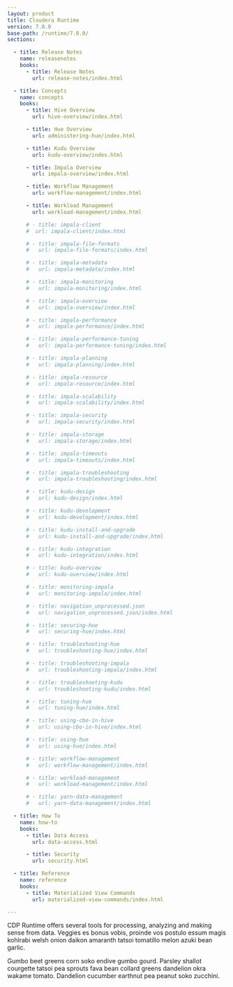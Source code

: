 ```yaml
---
layout: product
title: Cloudera Runtime
version: 7.0.0
base-path: /runtime/7.0.0/
sections:

  - title: Release Notes
    name: releasenotes
    books:
      - title: Release Notes
        url: release-notes/index.html

  - title: Concepts
    name: concepts
    books:
      - title: Hive Overview
        url: hive-overview/index.html

      - title: Hue Overview
        url: administering-hue/index.html

      - title: Kudu Overview
        url: kudu-overview/index.html

      - title: Impala Overview
        url: impala-overview/index.html

      - title: Workflow Management
        url: workflow-management/index.html

      - title: Workload Management
        url: workload-management/index.html

      # - title: impala-client
      #  url: impala-client/index.html

      # - title: impala-file-formats
      #   url: impala-file-formats/index.html

      # - title: impala-metadata
      #   url: impala-metadata/index.html

      # - title: impala-monitoring
      #   url: impala-monitoring/index.html

      # - title: impala-overview
      #   url: impala-overview/index.html

      # - title: impala-performance
      #   url: impala-performance/index.html

      # - title: impala-performance-tuning
      #   url: impala-performance-tuning/index.html

      # - title: impala-planning
      #   url: impala-planning/index.html

      # - title: impala-resource
      #   url: impala-resource/index.html

      # - title: impala-scalability
      #   url: impala-scalability/index.html

      # - title: impala-security
      #   url: impala-security/index.html

      # - title: impala-storage
      #   url: impala-storage/index.html

      # - title: impala-timeouts
      #   url: impala-timeouts/index.html

      # - title: impala-troubleshooting
      #   url: impala-troubleshooting/index.html

      # - title: kudu-design
      #   url: kudu-design/index.html

      # - title: kudu-development
      #   url: kudu-development/index.html

      # - title: kudu-install-and-upgrade
      #   url: kudu-install-and-upgrade/index.html

      # - title: kudu-integration
      #   url: kudu-integration/index.html

      # - title: kudu-overview
      #   url: kudu-overview/index.html

      # - title: monitoring-impala
      #   url: monitoring-impala/index.html

      # - title: navigation_unprocessed.json
      #   url: navigation_unprocessed.json/index.html

      # - title: securing-hue
      #   url: securing-hue/index.html

      # - title: troubleshooting-hue
      #   url: troubleshooting-hue/index.html

      # - title: troubleshooting-impala
      #   url: troubleshooting-impala/index.html

      # - title: troubleshooting-kudu
      #   url: troubleshooting-kudu/index.html

      # - title: tuning-hue
      #   url: tuning-hue/index.html

      # - title: using-cbo-in-hive
      #   url: using-cbo-in-hive/index.html

      # - title: using-hue
      #   url: using-hue/index.html

      # - title: workflow-management
      #   url: workflow-management/index.html

      # - title: workload-management
      #   url: workload-management/index.html

      # - title: yarn-data-management
      #   url: yarn-data-management/index.html

  - title: How To
    name: how-to
    books:
      - title: Data Access
        url: data-access.html

      - title: Security
        url: security.html

  - title: Reference
    name: reference
    books:
      - title: Materialized View Commands
        url: materialized-view-commands/index.html

---
```


CDP Runtime offers several tools for processing, analyzing and making sense from data. Veggies es bonus vobis, proinde vos postulo essum magis kohlrabi welsh onion daikon amaranth tatsoi tomatillo melon azuki bean garlic.

Gumbo beet greens corn soko endive gumbo gourd. Parsley shallot courgette tatsoi pea sprouts fava bean collard greens dandelion okra wakame tomato. Dandelion cucumber earthnut pea peanut soko zucchini.

 
